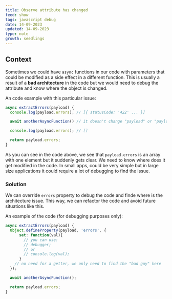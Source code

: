 ```yaml
---
title: Observe attribute has changed
feed: show
tags: javascript debug
date: 14-09-2023
updated: 14-09-2023
type: note
growth: seedlings
---
```


## Context

Sometimes we could have `async` functions in our code with parameters that could be modified as a side effect in a different function. This is usually a result of a **bad architecture** in the code but we would need to debug the attribute and know where the object is changed.

An code example with this particular issue:

```javascript
async extractErrors(payload) {
  console.log(payload.errors); // [{ statusCode: '422' ... }]

  await anotherAsyncFunction() // it doesn't change "payload" or "payload.errors"

  console.log(payload.errors); // []

  return payload.errors;
}
```

As you can see in the code above, we see that `payload.errors` is an array with one element but it suddenly gets clear. We need to know where does it get modified in the code. In small apps, could be very simple but in large size applications it could require a lot of debugging to find the issue.

### Solution

We can override `errors` property to debug the code and finde where is the architecture issue. This way, we can refactor the code and avoid future situations like this.

An example of the code (for debugging purposes only):

```javascript
async extractErrors(payload) {
  Object.defineProperty(payload, 'errors', {
      set: function(val){
        // you can use:
        // debugger;
        // or
        // console.log(val);
      }
    // no need for a getter, we only need to find the "bad guy" here
  });

  await anotherAsyncFunction();

  return payload.errors;
}
```

